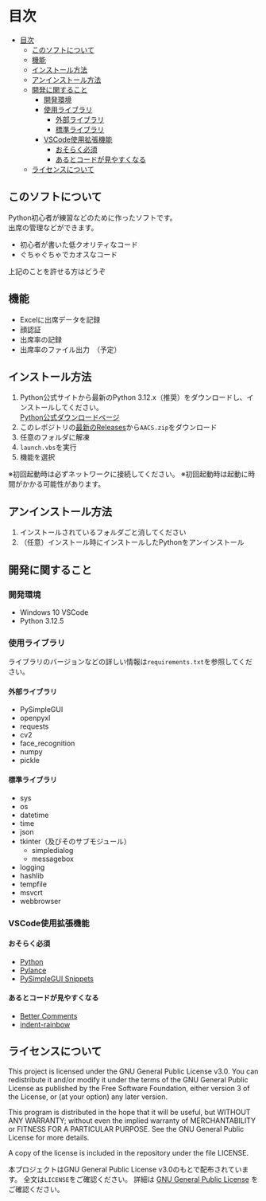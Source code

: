 # 目次

- [目次](#目次)
  - [このソフトについて](#このソフトについて)
  - [機能](#機能)
  - [インストール方法](#インストール方法)
  - [アンインストール方法](#アンインストール方法)
  - [開発に関すること](#開発に関すること)
    - [開発環境](#開発環境)
    - [使用ライブラリ](#使用ライブラリ)
      - [外部ライブラリ](#外部ライブラリ)
      - [標準ライブラリ](#標準ライブラリ)
    - [VSCode使用拡張機能](#vscode使用拡張機能)
      - [おそらく必須](#おそらく必須)
      - [あるとコードが見やすくなる](#あるとコードが見やすくなる)
  - [ライセンスについて](#ライセンスについて)

## このソフトについて

Python初心者が練習などのために作ったソフトです。  
出席の管理などができます。

- 初心者が書いた低クオリティなコード
- ぐちゃぐちゃでカオスなコード

上記のことを許せる方はどうぞ

## 機能

- Excelに出席データを記録
- 顔認証
- 出席率の記録
- 出席率のファイル出力　（予定）

## インストール方法

1. Python公式サイトから最新のPython 3.12.x（推奨）をダウンロードし、インストールしてください。  
   [Python公式ダウンロードページ](https://www.python.org/downloads/)
2. このレポジトリの[最新のReleases](https://github.com/mikannohako/AACS-Automatic-Attendance-Confirmation-System/releases/latest)から`AACS.zip`をダウンロード
3. 任意のフォルダに解凍
4. `launch.vbs`を実行
5. 機能を選択

※初回起動時は必ずネットワークに接続してください。
※初回起動時は起動に時間がかかる可能性があります。

## アンインストール方法

1. インストールされているフォルダごと消してください
2. （任意）インストール時にインストールしたPythonをアンインストール

## 開発に関すること

### 開発環境

- Windows 10 VSCode
- Python 3.12.5

### 使用ライブラリ

ライブラリのバージョンなどの詳しい情報は`requirements.txt`を参照してください。

#### 外部ライブラリ

- PySimpleGUI
- openpyxl
- requests
- cv2
- face_recognition
- numpy
- pickle

#### 標準ライブラリ

- sys
- os
- datetime
- time
- json
- tkinter（及びそのサブモジュール）
  - simpledialog
  - messagebox
- logging
- hashlib
- tempfile
- msvcrt
- webbrowser

### VSCode使用拡張機能

#### おそらく必須

- [Python](https://marketplace.visualstudio.com/items?itemName=ms-python.python)
- [Pylance](https://marketplace.visualstudio.com/items?itemName=ms-python.vscode-pylance)
- [PySimpleGUI Snippets](https://marketplace.visualstudio.com/items?itemName=Acezx.pysimplegui-snippets)

#### あるとコードが見やすくなる

- [Better Comments](https://marketplace.visualstudio.com/items?itemName=aaron-bond.better-comments)
- [indent-rainbow](https://marketplace.visualstudio.com/items?itemName=oderwat.indent-rainbow)

## ライセンスについて

This project is licensed under the GNU General Public License v3.0.
You can redistribute it and/or modify it under the terms of the GNU General Public License as published by the Free Software Foundation, either version 3 of the License, or (at your option) any later version.

This program is distributed in the hope that it will be useful,
but WITHOUT ANY WARRANTY; without even the implied warranty of
MERCHANTABILITY or FITNESS FOR A PARTICULAR PURPOSE.
See the GNU General Public License for more details.

A copy of the license is included in the repository under the file LICENSE.

本プロジェクトはGNU General Public License v3.0のもとで配布されています。 全文は`LICENSE`をご確認ください。 
詳細は [GNU General Public License](https://www.gnu.org/licenses/) をご確認ください。
